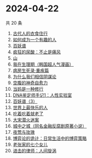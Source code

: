 # 2024-04-22

共 20 条

<!-- BEGIN WEREAD -->
<!-- 最后更新时间 2024-04-22 05:01:03 +0800 -->
1. [古代人的衣食住行](https://weread.qq.com/web/bookDetail/6ba32080813ab8b82g014a38)
1. [如何成为一个有趣的人](https://weread.qq.com/web/bookDetail/d9f327b05ddc12d9f708421)
1. [百妖谱](https://weread.qq.com/web/bookDetail/0803206071e91694080b9d4)
1. [疯狂的尿酸：不止是痛风](https://weread.qq.com/web/bookDetail/33332fb0813ab864fg0184fc)
1. [山](https://weread.qq.com/web/bookDetail/ac132cd071a2727bac1b359)
1. [我在生理期（韩国超人气漫画）](https://weread.qq.com/web/bookDetail/a6732370813ab8bb3g012206)
1. [病房生死录·重疾篇](https://weread.qq.com/web/bookDetail/d5c32f70813ab8b7bg011117)
1. [为什么我们相信阴谋论](https://weread.qq.com/web/bookDetail/5da32ca0813ab8bc3g015a3c)
1. [空腹的神奇自愈力](https://weread.qq.com/web/bookDetail/38232ef0813ab8bd6g016b5b)
1. [当妈是一种修行](https://weread.qq.com/web/bookDetail/4c732900813ab8bc5g016a80)
1. [DNA鉴定师手记1：人性实验室](https://weread.qq.com/web/bookDetail/4a6329a0813ab8bd3g0142b8)
1. [百妖谱（3）](https://weread.qq.com/web/bookDetail/5fc32b407259846e5fc6da9)
1. [世界上最快乐的人](https://weread.qq.com/web/bookDetail/23a32e80724ad34c23a600b)
1. [吃着吃着就老了](https://weread.qq.com/web/bookDetail/a0b32400813ab8babg0111ca)
1. [大宋潜火迷案](https://weread.qq.com/web/bookDetail/b7f32560813ab8b31g013dd1)
1. [城中之城（同名金融反腐剧原著小说）](https://weread.qq.com/web/bookDetail/0fc32ea0813ab6c13g012065)
1. [夜莺与玫瑰](https://weread.qq.com/web/bookDetail/41932a8071c3a930419f195)
1. [博弈论的诡计：日常生活中的博弈策略](https://weread.qq.com/web/bookDetail/a3b320807187b502a3b801c)
1. [老张家的七个女儿](https://weread.qq.com/web/bookDetail/12332100813ab8b6cg0155cf)
1. [进击的律师：人间旋涡](https://weread.qq.com/web/bookDetail/1aa32310813ab8b4ag0163db)
<!-- END WEREAD -->